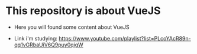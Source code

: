 # This repository is about VueJS

- Here you will found some content about VueJS

- Link i'm studying: https://www.youtube.com/playlist?list=PLcoYAcR89n-qq1vGRbaUiV6Q9puy0qigW
